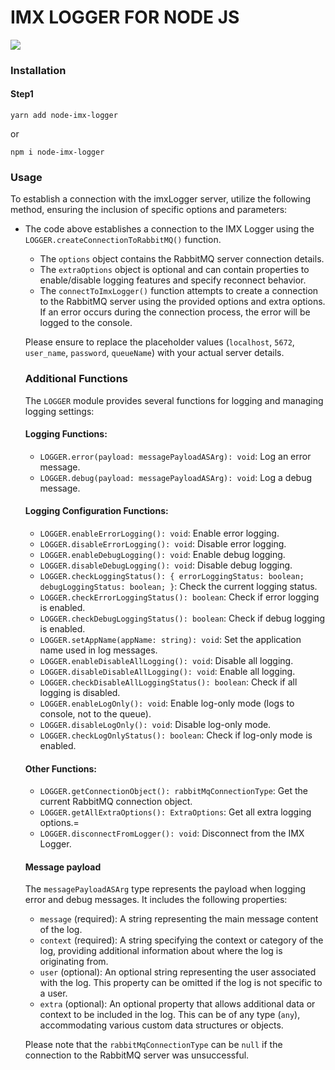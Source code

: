 # IMX LOGGER FOR NODE JS

![](https://imaxeam.com/assets/images/logo-dark.png)

### Installation

#### Step1

```
yarn add node-imx-logger
```

or

```
npm i node-imx-logger
```

### Usage

To establish a connection with the imxLogger server, utilize the following method, ensuring the inclusion of specific options and parameters:

- The code above establishes a connection to the IMX Logger using the `LOGGER.createConnectionToRabbitMQ()` function.

  - The `options` object contains the RabbitMQ server connection details.
  - The `extraOptions` object is optional and can contain properties to enable/disable logging features and specify reconnect behavior.
  - The `connectToImxLogger()` function attempts to create a connection to the RabbitMQ server using the provided options and extra options. If an error occurs during the connection process, the error will be logged to the console.

  Please ensure to replace the placeholder values (`localhost`, `5672`, `user_name`, `password`, `queueName`) with your actual server details.

  ### Additional Functions

  The `LOGGER` module provides several functions for logging and managing logging settings:

  #### Logging Functions:

  - `LOGGER.error(payload: messagePayloadASArg): void`: Log an error message.
  - `LOGGER.debug(payload: messagePayloadASArg): void`: Log a debug message.

  #### Logging Configuration Functions:

  - `LOGGER.enableErrorLogging(): void`: Enable error logging.
  - `LOGGER.disableErrorLogging(): void`: Disable error logging.
  - `LOGGER.enableDebugLogging(): void`: Enable debug logging.
  - `LOGGER.disableDebugLogging(): void`: Disable debug logging.
  - `LOGGER.checkLoggingStatus(): { errorLoggingStatus: boolean; debugLoggingStatus: boolean; }`: Check the current logging status.
  - `LOGGER.checkErrorLoggingStatus(): boolean`: Check if error logging is enabled.
  - `LOGGER.checkDebugLoggingStatus(): boolean`: Check if debug logging is enabled.
  - `LOGGER.setAppName(appName: string): void`: Set the application name used in log messages.
  - `LOGGER.enableDisableAllLogging(): void`: Disable all logging.
  - `LOGGER.disableDisableAllLogging(): void`: Enable all logging.
  - `LOGGER.checkDisableAllLoggingStatus(): boolean`: Check if all logging is disabled.
  - `LOGGER.enableLogOnly(): void`: Enable log-only mode (logs to console, not to the queue).
  - `LOGGER.disableLogOnly(): void`: Disable log-only mode.
  - `LOGGER.checkLogOnlyStatus(): boolean`: Check if log-only mode is enabled.

  #### Other Functions:

  - `LOGGER.getConnectionObject(): rabbitMqConnectionType`: Get the current RabbitMQ connection object.
  - `LOGGER.getAllExtraOptions(): ExtraOptions`: Get all extra logging options.=
  - `LOGGER.disconnectFromLogger(): void`: Disconnect from the IMX Logger.

  #### Message payload

  The `messagePayloadASArg` type represents the payload when logging error and debug messages. It includes the following properties:

  - `message` (required): A string representing the main message content of the log.
  - `context` (required): A string specifying the context or category of the log, providing additional information about where the log is originating from.
  - `user` (optional): An optional string representing the user associated with the log. This property can be omitted if the log is not specific to a user.
  - `extra` (optional): An optional property that allows additional data or context to be included in the log. This can be of any type (`any`), accommodating various custom data structures or objects.

  Please note that the `rabbitMqConnectionType` can be `null` if the connection to the RabbitMQ server was unsuccessful.
